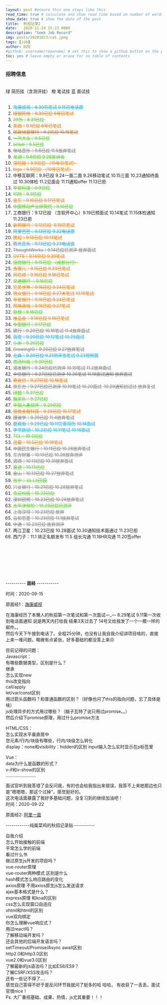 ```yaml
---  
layout: post #ensure this one stays like this  
read_time: true # calculate and show read time based on number of words  
show_date: true # show the date of the post  
title:  秋招记录2
date:   2020-11-24 15:23 0800  
description: "Seek Job Record"  
img: posts/20201023/cat.jpeg  
tags: [job]  
author: DZQ  
#github: username/reponame/ # set this to show a github button on the post  
toc: yes # leave empty or erase for no table of contents  
---   
```


<h3 class="sc-cvbbAY doezLr">招聘信息</h3>

<div class="ennote"><div><div><br></div>

<div>绿 简历挂（含测评挂） 橙 笔试挂 蓝 面试挂</div>

<div><br></div>
  <ol>
    <li>
      <div><span style="color: rgb(26, 173, 224); text-decoration: line-through;">海康威视：8.30已笔试 9.15已电话面</span></div></li>
      <li><div><span style="color: rgb(250, 122, 0); text-decoration: line-through;">招银网络：8.30已投 6号已笔试</span></div></li>
    <li>
      <div><span style="color: rgb(77, 206, 29); text-decoration: line-through;">29所：8.31已投&nbsp;</span></div></li>
    <li>
      <div><span style="color: rgb(250, 122, 0); text-decoration: line-through;">美团：9.1已投 6号已笔试</span></div></li><li><div><strike><font style="color: rgb(250, 122, 0);">邮政储蓄银行：9.2已投 10.15笔试</font></strike></div></li><li><div><span style="color: rgb(77, 206, 29); text-decoration: line-through;">一汽大众：9.5已投</span></div></li><li><div><span style="color: rgb(77, 206, 29); text-decoration: line-through;">bilibili：9.5已投</span></div></li><li><div><span style="color: rgb(121, 121, 121); text-decoration: line-through;">咪咕音乐：9.6已投 11.5放弃笔试</span></div></li><li><div><span style="color: rgb(77, 206, 29); text-decoration: line-through;">龙湖：9.8已投 9.28宣讲会</span></div></li><li><div><span style="color: rgb(250, 122, 0); text-decoration: line-through;">深信服：9.9已投 （10号已笔试）</span></div></li><li><div><span style="color: rgb(250, 122, 0); text-decoration: line-through;">bigo：9.9已投&nbsp;（10号已笔试）</span></div></li><li><div>中移互联网：9.9已投 9.24一面二面 9.26移动笔试 10.15三面 10.23通知终面过 10.30体检 11.2见面会 11.11通知offer 11.13已拒</div></li><li><div><span style="color: rgb(77, 206, 29); text-decoration: line-through;">平安科技：9.9已投</span></div></li><li><div><span style="color: rgb(77, 206, 29); text-decoration: line-through;">10所：9.9已投</span></div></li><li><div><span style="color: rgb(250, 122, 0); text-decoration: line-through;">京东：9.10已投 9.17已笔试</span></div></li><li><div><span style="color: rgb(77, 206, 29); text-decoration: line-through;">中国移动产业研究院：9.10已投</span></div></li><li><div>工商银行：9.12已投 （含软开中心）9.19已预面试 10.14笔试 11.15体检通知 11.23已拒</div></li><li><div><span style="color: rgb(250, 122, 0); text-decoration: line-through;">新网银行：9.12已投&nbsp; 9.19已笔试</span></div></li><li><div><span style="color: rgb(26, 173, 224); text-decoration: line-through;">阿里巴巴：9.13已投 9.22电话面</span></div></li><li><div><span style="color: rgb(250, 122, 0); text-decoration: line-through;">携程：9.13已投 10.13笔试</span></div></li><li><div><span style="color: rgb(26, 173, 224); text-decoration: line-through;">腾讯音乐：9.13已投 9.23电话面</span></div></li><li><div><span style="color: rgb(121, 121, 121); text-decoration: line-through;">ThoughtWorks：9.14已投已测评 放弃面试</span></div></li><li><div><span style="color: rgb(250, 122, 0); text-decoration: line-through;">CVTE：9.14已投 9.29笔试</span></div></li><li><div><span style="color: rgb(77, 206, 29); text-decoration: line-through;">招商银行：9.15已投 （成都分行）</span></div></li><li><div><span style="color: rgb(250, 122, 0); text-decoration: line-through;">去哪儿：9.15已投 9.23已笔试</span></div></li><li><div><span style="color: rgb(250, 122, 0); text-decoration: line-through;">同花顺：9.16已投&nbsp;9.18已笔试</span></div></li><li><div><span style="color: rgb(77, 206, 29); text-decoration: line-through;">交通银行&nbsp;：9.16已投</span></div></li><li><div><span style="color: rgb(250, 122, 0); text-decoration: line-through;">完美世界：9.16已投 9.24已笔试</span></div></li><li><div><span style="color: rgb(250, 122, 0); text-decoration: line-through;">微众银行：9.16已投 9.27未笔试 10.15笔试&nbsp;</span></div></li><li><div><span style="color: rgb(250, 122, 0); text-decoration: line-through;">平安银行：9.16已投 9.24已笔试</span></div></li><li><div><span style="color: rgb(250, 122, 0); text-decoration: line-through;">网易游戏：9.16已投 9.27笔试</span></div></li><li><div><span style="color: rgb(77, 206, 29); text-decoration: line-through;">联想：9.16已投</span></div></li><li><div><span style="color: rgb(250, 122, 0); text-decoration: line-through;">唯品会：9.16已投 9.18已笔试</span></div></li><li><div><span style="color: rgb(77, 206, 29); text-decoration: line-through;">中国银行：9.17已投</span></div></li><li><div><span style="color: rgb(121, 121, 121); text-decoration: line-through;">建行：9.20已投 10.16笔试 11.4放弃面试</span></div></li><li><div><span style="color: rgb(26, 173, 224); text-decoration: line-through;">百度：9.20已投 10.12笔试 10.23面试</span></div></li><li><div><span style="text-decoration: line-through; color: rgb(77, 206, 29);">小米：9.20已投</span></div></li><li><div><span style="color: rgb(121, 121, 121); text-decoration: line-through;">GrowingIO：9.20已投&nbsp;9.27放弃笔</span><span style="color: rgb(121, 121, 121); text-decoration: line-through;">试</span></div></li><li><div><span style="color: rgb(26, 173, 224); text-decoration: line-through;">北森：9.20已投 9.21测评含笔试 9.23视频面</span></div></li><li><div><span style="text-decoration: line-through; color: rgb(77, 206, 29);">商汤科技：9.20已投</span></div></li><li><div><span style="color: rgb(121, 121, 121); text-decoration: line-through;">浦发银行：9.24已投已测评 10.19笔试 11.2放弃面试</span></div></li><li><div><strike><font style="color: rgb(121, 121, 121);">中信银行：9.27已投已测评 10.26笔试 11.18面试通知 放弃面试</font></strike></div></li><li><div><span style="color: rgb(250, 122, 0); text-decoration: line-through;">奇安信：9.27已投 10.18笔试</span></div></li><li><div><span style="color: rgb(121, 121, 121); text-decoration: line-through;">京东方：9.27已投已测评 10.19笔试 10.20面试&nbsp; 10.29通知初试过 放弃复试</span></div></li><li><div><span style="text-decoration: line-through; color: rgb(77, 206, 29);">绿盟：9.27已投</span></div></li><li><div><span style="text-decoration: line-through; color: rgb(77, 206, 29);">酷家乐：9.27已投</span></div></li><li><div><span style="color: rgb(77, 206, 29); text-decoration: line-through;">中国人寿软开：9.29已投</span></div></li><li><div><span style="color: rgb(250, 122, 0); text-decoration: line-through;">招商金融科技：9.29已投 10.17笔试</span></div></li><li><div><span style="color: rgb(121, 121, 121); text-decoration: line-through;">跟谁学：9.29已投 11.4放弃笔试</span></div></li><li><div><span style="color: rgb(26, 173, 224); text-decoration: line-through;">蘑菇街：9.29已投 10.11完善简历 10.14面试</span></div></li><li><div><span style="color: rgb(26, 173, 224); text-decoration: line-through;">字节跳动：10.2已投 10.11笔试 10.16面试</span></div></li><li><div><span style="text-decoration: line-through; color: rgb(77, 206, 29);">TCL：10.2已投</span></div></li><li><div><span style="color: rgb(250, 122, 0); text-decoration: line-through;">迅雷：10.5已投 10.19笔试</span></div></li><li><div><span style="color: rgb(121, 121, 121); text-decoration: line-through;">中国民生银行：10.11已投 10.28放弃笔试</span></div></li><li><div><span style="color: rgb(121, 121, 121); text-decoration: line-through;">东方财富：10.13已投 10.28放弃测评</span></div></li><li><div><span style="color: rgb(121, 121, 121); text-decoration: line-through;">滴滴：10.13已投 10.31放弃面试</span></div></li><li><div><span style="text-decoration: line-through; color: rgb(77, 206, 29);">富途：10.13已投</span></div></li><li><div><span style="color: rgb(121, 121, 121); text-decoration: line-through;">金山：10.13已投 10.27放弃笔试</span></div></li><li><div><span style="color: rgb(77, 206, 29); text-decoration: line-through;">苏宁：</span><span style="font-size: medium; letter-spacing: normal; orphans: 2; text-indent: 0px; text-transform: none; white-space: normal; widows: 2; word-spacing: 0px; -webkit-text-stroke-width: 0px; color: rgb(77, 206, 29); text-decoration: line-through; font-family: 微软雅黑; font-variant-caps: normal; font-variant-ligatures: normal;">10.13已投</span></div></li><li><div><span style="color: rgb(121, 121, 121); text-decoration: line-through;">兴业银行：10.21已投 10.28放弃笔试</span></div></li><li><div><span style="text-decoration: line-through; color: rgb(77, 206, 29);">青云科技：10.23已投&nbsp;</span></div></li><li><div><span style="color: rgb(121, 121, 121); text-decoration: line-through;">深圳锐明：10.23已投 10.28放弃笔试</span></div></li><li><div><span style="color: rgb(77, 206, 29); text-decoration: line-through;">太平洋保险：10.23已投已测评</span></div></li><li><div><span style="color: rgb(121, 121, 121); text-decoration: line-through;">上海汉得：10.23已投 放弃</span></div></li><li><div><span style="color: rgb(121, 121, 121); text-decoration: line-through;">云和恩墨：10.23已投 11.1放弃笔试</span></div></li><li><div><span style="color: rgb(121, 121, 121); text-decoration: line-through;">中通：10.23已投 放弃测评</span></div></li><li><div>两江卫星：10.23已投 10.28面试 10.30通知技术面通过 11.23已拒</div></li><li><div>西门子：11.1 转正名额发布 11.5 组长沟通 11.18HR沟通 11.20签offer</div></li></ol><div><br></div><div><br></div><div><br></div><div><br></div><div><br></div></div><div><br></div></div>

---------- **面经** -----------

时间：2020-09-15 

原面经1：[海康威视](https://www.nowcoder.com/discuss/511810)

在海康经历了本懒人的秋招第一次笔试和第一次面试—_—
8.29笔试 9.11第一次收到电话面通知 说是两天内打给我 结果3天过去了 14号又给我发了一个一模一样的邮件。。  
然后今天下午接到电话了。全程25分钟，也没有让我自我介绍讲项目啥的，直接上来一堆问题，略微有点紧张，好多基础的都没答上来😣  

目前记得的问题：  
Javascript：  
有哪些数据类型，区别是什么？  
继承  
怎么实现new  
this改变指向  
call/apply  
let/var/const区别  
用过箭头函数吗？和普通函数的区别？（好像也问了this的指向问题，忘了具体是啥）  
js处理异步的方式用过哪些？（脑子瓦特了说只用过promise。。）  
然后介绍下promise原理，用过什么promise方法

HTML/CSS：  
怎么实现水平垂直居中  
空元素/行内/块级有哪些，行内/块级怎么转化  
display：none和visibility：hidden的区别
input输入怎么实时显示在p标签里  

Vue：  
data为什么是函数的形式？  
v-if和v-show的区别  
……………………  

面试官听到我答错了会反问我，有的也会给我指出来错误，我答不上来她那边也只是”嗯嗯嗯，那这个过掉“，感觉挺好的。  
这次电话面暴露了我好多基础问题，没复习到的继续加油吧！   
时间：2020-09-22
  
原面经2: [阿里一面](https://www.nowcoder.com/discuss/520778)  

------------纯属菜鸡的秋招记录贴-----------  

自我介绍   
怎么开始接触的前端  
平常怎么学的前端  
看过什么书  
做过原生js开发的项目吗？  
vue-router原理  
vue-router两种模式 区别是什么  
hash模式怎么响应路由的变化  
axios原理 不用axios原生js怎么发送请求  
ajax基本格式是什么？  
express原理 和koa的区别  
css怎么实现窗口自适应  
xhtml和html的区别  
vue双向绑定  
你怎么理解vue响应式？  
用过react吗？  
了解移动端开发吗？  
还会其他的后端开发语言吗？  
setTimeout/Promise/Async await区别  
http2.0和http3.0区别  
vue2.0和vue3.0区别  
了解最新的js语法吗？比如ES8/ES9？  
了解CSRF/XSS攻击吗？  
还有一些记不得了....  
感觉自己答得不好于是反问环节我就问了挺多的哈 哈哈， 有收获了一丢丢，面试官很nice！  
Ps. 大厂重视基础、成果、热情，js尤其重要！！！